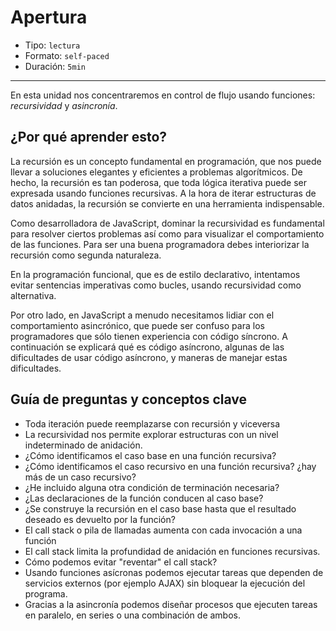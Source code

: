 # Apertura

* Tipo: `lectura`
* Formato: `self-paced`
* Duración: `5min`

***

En esta unidad nos concentraremos en control de flujo usando funciones:
_recursividad_ y _asincronía_.

## ¿Por qué aprender esto?

La recursión es un concepto fundamental en programación, que nos puede llevar a
soluciones elegantes y eficientes a problemas algorítmicos. De hecho, la
recursión es tan poderosa, que toda lógica iterativa puede ser expresada usando
funciones recursivas. A la hora de iterar estructuras de datos anidadas, la
recursión se convierte en una herramienta indispensable.

Como desarrolladora de JavaScript, dominar la recursividad es fundamental para
resolver ciertos problemas así como para visualizar el comportamiento de las
funciones. Para ser una buena programadora debes interiorizar la recursión como
segunda naturaleza.

En la programación funcional, que es de estilo declarativo, intentamos evitar
sentencias imperativas como bucles, usando recursividad como alternativa.

Por otro lado, en JavaScript a menudo necesitamos lidiar con el comportamiento
asincrónico, que puede ser confuso para los programadores que sólo tienen
experiencia con código síncrono. A continuación se explicará qué es código
asíncrono, algunas de las dificultades de usar código asíncrono, y maneras de
manejar estas dificultades.

## Guía de preguntas y conceptos clave

* Toda iteración puede reemplazarse con recursión y viceversa
* La recursividad nos permite explorar estructuras con un nivel indeterminado de
  anidación.
* ¿Cómo identificamos el caso base en una función recursiva?
* ¿Cómo identificamos el caso recursivo en una función recursiva? ¿hay más de un
  caso recursivo?
* ¿He incluido alguna otra condición de terminación necesaria?
* ¿Las declaraciones de la función conducen al caso base?
* ¿Se construye la recursión en el caso base hasta que el resultado deseado es
  devuelto por la función?
* El call stack o pila de llamadas aumenta con cada invocación a una función
* El call stack limita la profundidad de anidación en funciones recursivas.
* Cómo podemos evitar "reventar" el call stack?
* Usando funciones asícronas podemos ejecutar tareas que dependen de servicios
  externos (por ejemplo AJAX) sin bloquear la ejecución del programa.
* Gracias a la asincronía podemos diseñar procesos que ejecuten tareas en
  paralelo, en series o una combinación de ambos.
